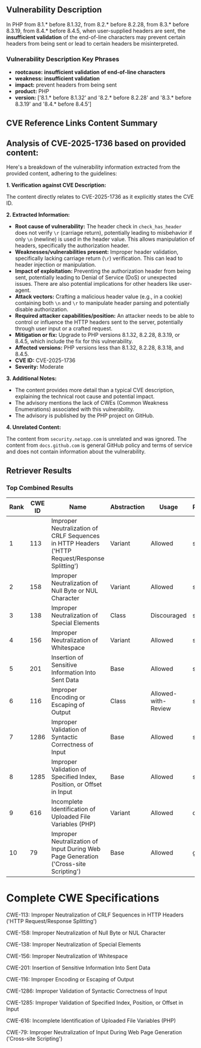 ## Vulnerability Description
In PHP from 8.1.* before 8.1.32, from 8.2.* before 8.2.28, from 8.3.* before 8.3.19, from 8.4.* before 8.4.5, when user-supplied headers are sent, the **insufficient validation** of the end-of-line characters may prevent certain headers from being sent or lead to certain headers be misinterpreted.

### Vulnerability Description Key Phrases
- **rootcause:** **insufficient validation of end-of-line characters**
- **weakness:** **insufficient validation**
- **impact:** prevent headers from being sent
- **product:** PHP
- **version:** ['8.1.* before 8.1.32' and '8.2.* before 8.2.28' and '8.3.* before 8.3.19' and '8.4.* before 8.4.5']

## CVE Reference Links Content Summary
## Analysis of CVE-2025-1736 based on provided content:

Here's a breakdown of the vulnerability information extracted from the provided content, adhering to the guidelines:

**1. Verification against CVE Description:**

The content directly relates to CVE-2025-1736 as it explicitly states the CVE ID.

**2. Extracted Information:**

*   **Root cause of vulnerability:** The header check in `check_has_header` does not verify `\r` (carriage return), potentially leading to misbehavior if only `\n` (newline) is used in the header value. This allows manipulation of headers, specifically the authorization header.
*   **Weaknesses/vulnerabilities present:** Improper header validation, specifically lacking carriage return (`\r`) verification. This can lead to header injection or manipulation.
*   **Impact of exploitation:** Preventing the authorization header from being sent, potentially leading to Denial of Service (DoS) or unexpected issues.  There are also potential implications for other headers like user-agent.
*   **Attack vectors:**  Crafting a malicious header value (e.g., in a cookie) containing both `\n` and `\r` to manipulate header parsing and potentially disable authorization.
*   **Required attacker capabilities/position:** An attacker needs to be able to control or influence the HTTP headers sent to the server, potentially through user input or a crafted request.
*   **Mitigation or fix:** Upgrade to PHP versions 8.1.32, 8.2.28, 8.3.19, or 8.4.5, which include the fix for this vulnerability.
*   **Affected versions:** PHP versions less than 8.1.32, 8.2.28, 8.3.18, and 8.4.5.
*   **CVE ID:** CVE-2025-1736
*   **Severity:** Moderate

**3. Additional Notes:**

*   The content provides more detail than a typical CVE description, explaining the technical root cause and potential impact.
*   The advisory mentions the lack of CWEs (Common Weakness Enumerations) associated with this vulnerability.
*   The advisory is published by the PHP project on GitHub.

**4. Unrelated Content:**

The content from `security.netapp.com` is unrelated and was ignored. The content from `docs.github.com` is general GitHub policy and terms of service and does not contain information about the vulnerability.

## Retriever Results

### Top Combined Results

| Rank | CWE ID | Name | Abstraction | Usage  | Retrievers | Individual Scores |
|------|--------|------|-------------|-------|------------|-------------------|
| 1 | 113 | Improper Neutralization of CRLF Sequences in HTTP Headers ('HTTP Request/Response Splitting') | Variant | Allowed | sparse | 0.390 |
| 2 | 158 | Improper Neutralization of Null Byte or NUL Character | Variant | Allowed | sparse | 0.389 |
| 3 | 138 | Improper Neutralization of Special Elements | Class | Discouraged | sparse | 0.372 |
| 4 | 156 | Improper Neutralization of Whitespace | Variant | Allowed | sparse | 0.370 |
| 5 | 201 | Insertion of Sensitive Information Into Sent Data | Base | Allowed | sparse | 0.368 |
| 6 | 116 | Improper Encoding or Escaping of Output | Class | Allowed-with-Review | sparse | 0.362 |
| 7 | 1286 | Improper Validation of Syntactic Correctness of Input | Base | Allowed | sparse | 0.360 |
| 8 | 1285 | Improper Validation of Specified Index, Position, or Offset in Input | Base | Allowed | sparse | 0.359 |
| 9 | 616 | Incomplete Identification of Uploaded File Variables (PHP) | Variant | Allowed | dense | 0.450 |
| 10 | 79 | Improper Neutralization of Input During Web Page Generation ('Cross-site Scripting') | Base | Allowed | graph | 0.002 |



# Complete CWE Specifications

CWE-113: Improper Neutralization of CRLF Sequences in HTTP Headers ('HTTP Request/Response Splitting')

CWE-158: Improper Neutralization of Null Byte or NUL Character

CWE-138: Improper Neutralization of Special Elements

CWE-156: Improper Neutralization of Whitespace

CWE-201: Insertion of Sensitive Information Into Sent Data

CWE-116: Improper Encoding or Escaping of Output

CWE-1286: Improper Validation of Syntactic Correctness of Input

CWE-1285: Improper Validation of Specified Index, Position, or Offset in Input

CWE-616: Incomplete Identification of Uploaded File Variables (PHP)

CWE-79: Improper Neutralization of Input During Web Page Generation ('Cross-site Scripting')